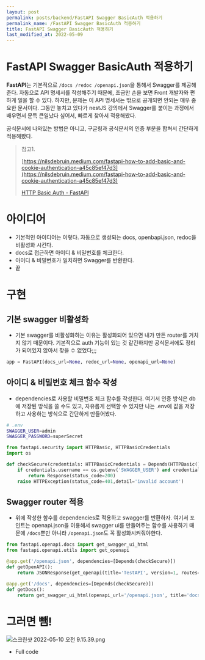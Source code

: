 ```yaml
---
layout: post
permalink: posts/backend/FastAPI Swagger BasicAuth 적용하기
permalink_name: /FastAPI Swagger BasicAuth 적용하기
title: FastAPI Swagger BasicAuth 적용하기
last_modified_at: 2022-05-09
---
```

# FastAPI Swagger BasicAuth 적용하기

 **FastAPI**는 기본적으로 `/docs /redoc /openapi.json`을  통해서 Swagger를 제공해준다. 자동으로 API 명세서를 작성해주기 때문에, 조금만 손을 보면 Front 개발자와 편하게 일을 할 수 있다.
하지만, 문제는 이 API 명세서는 밖으로 공개되면 안되는 매우 중요한 문서이다. 그동안 놓치고 있다가 nestJS 강의에서 Swagger를 붙이는 과정에서 배우면서 문득 큰일났다 싶어서, 빠르게 찾아서 적용해봤다.

 공식문서에 나와있는 방법은 아니고, 구글링과 공식문서의 인증 부분을 합쳐서 간단하게 적용해봤다.

> 참고1.
> 
> 
> [https://nilsdebruin.medium.com/fastapi-how-to-add-basic-and-cookie-authentication-a45c85ef47d3](https://nilsdebruin.medium.com/fastapi-how-to-add-basic-and-cookie-authentication-a45c85ef47d3)
> 
> [HTTP Basic Auth - FastAPI](https://fastapi.tiangolo.com/advanced/security/http-basic-auth/)
> 

# 아이디어

- 기본적인 아이디어는 이렇다. 자동으로 생성되는 docs, openbapi.json, redoc을 비활성화 시킨다.
- docs로 접근하면 아이디 & 비밀번호를 체크한다.
- 아이디 & 비밀번호가 일치하면 Swagger를 반환한다.
- 끝

# 구현

## 기본 swagger 비활성화

- 기본 swagger를 비활성화하는 이유는 활성화되어 있으면 내가 만든 router를 거치지 않기 때문이다. 기본적으로 auth 기능이 있는 것 같긴하지만 공식문서에도 정리가 되어있지 않아서 찾을 수 없었다;;;

```python
app = FastAPI(docs_url=None, redoc_url=None, openapi_url=None)
```

## 아이디 & 비밀번호 체크 함수 작성

- dependencies로 사용할 비밀번호 체크 함수를 작성한다. 여기서 인증 방식은 db에 저장된 방식을 쓸 수도 있고, 자유롭게 선택할 수 있지만 나는 .env에 값을 저장하고 사용하는 방식으로 간단하게 만들어봤다.

```bash
# .env
SWAGGER_USER=admin
SWAGGER_PASSWORD=superSecret
```

```python
from fastapi.security import HTTPBasic, HTTPBasicCredentials
import os

def checkSecure(credentials: HTTPBasicCredentials = Depends(HTTPBasic())):
    if credentials.username == os.getenv('SWAGGER_USER') and credentials.password == os.getenv('SWAGGER_PASSWORD'):
        return Response(status_code=200)
    raise HTTPException(status_code=401,detail='invalid account')
```

## Swagger router 적용

- 위에 작성한 함수를 dependencies로 적용하고 swagger를 반환하자.
여기서 포인트는 openapi.json을 이용해서 swagger ui를 만들어주는 함수를 사용하기 때문에 `/docs`뿐만 아니라 `/openapi.json`도 꼭 활성화시켜줘야한다.

```python
from fastapi.openapi.docs import get_swagger_ui_html
from fastapi.openapi.utils import get_openapi

@app.get('/openapi.json', dependencies=[Depends(checkSecure)])
def getOpenAPI():
    return JSONResponse(get_openapi(title='TestAPI', version=1, routes=app.routes))

@app.get('/docs', dependencies=[Depends(checkSecure)])
def getDocs():
    return get_swagger_ui_html(openapi_url='/openapi.json', title='docs')
```

# 그러면 뺌!

![스크린샷 2022-05-10 오전 9.15.39.png](https://s3-us-west-2.amazonaws.com/secure.notion-static.com/90039b65-d9f8-43d9-86c8-90edcde8c671/스크린샷_2022-05-10_오전_9.15.39.png)

- Full code